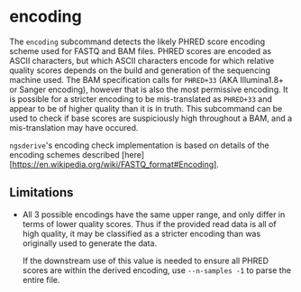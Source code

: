 # encoding

The `encoding` subcommand detects the likely PHRED score encoding scheme used for FASTQ and BAM files. PHRED scores are encoded as ASCII characters, but which ASCII characters encode for which relative quality scores depends on the build and generation of the sequencing machine used. The BAM specification calls for `PHRED+33` (AKA Illumina1.8+ or Sanger encoding), however that is also the most permissive encoding. It is possible for a stricter encoding to be mis-translated as `PHRED+33` and appear to be of higher quality than it is in truth. This subcommand can be used to check if base scores are suspiciously high throughout a BAM, and a mis-translation may have occured.

`ngsderive`'s encoding check implementation is based on details of the encoding schemes described [here][https://en.wikipedia.org/wiki/FASTQ_format#Encoding].

## Limitations

* All 3 possible encodings have the same upper range, and only differ in terms of lower quality scores. Thus if the provided read data is all of high quality, it may be classified as a stricter encoding than was originally used to generate the data.

    If the downstream use of this value is needed to ensure all PHRED scores are within the derived encoding, use `--n-samples -1` to parse the entire file.
